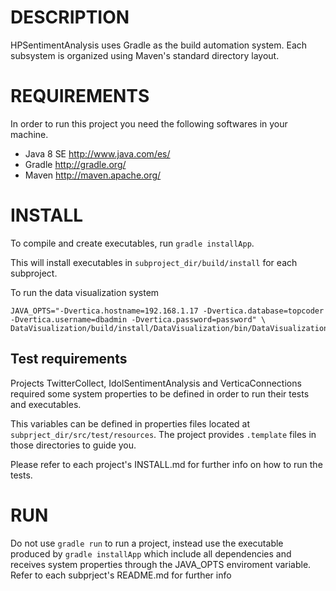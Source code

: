 DESCRIPTION
===========

HPSentimentAnalysis uses Gradle as the build automation system. Each subsystem is organized using 
Maven's standard directory layout.

REQUIREMENTS
============

In order to run this project you need the following softwares in your machine.

- Java 8 SE http://www.java.com/es/
- Gradle http://gradle.org/
- Maven http://maven.apache.org/

INSTALL
=======

To compile and create executables, run `gradle installApp`.

This will install executables in `subproject_dir/build/install` for each subproject. 

To run the data visualization system

    JAVA_OPTS="-Dvertica.hostname=192.168.1.17 -Dvertica.database=topcoder -Dvertica.username=dbadmin -Dvertica.password=password" \
    DataVisualization/build/install/DataVisualization/bin/DataVisualization

Test requirements
-----------------

Projects TwitterCollect, IdolSentimentAnalysis and VerticaConnections required some system properties to be
defined in order to run their tests and executables.

This variables can be defined in properties files located at `subprject_dir/src/test/resources`.
The project provides `.template` files in those directories to guide you.

Please refer to each project's INSTALL.md for further info on how to run the tests.

RUN
===

Do not use `gradle run` to run a project, instead use the executable produced by `gradle installApp` which
include all dependencies and receives system properties through the JAVA_OPTS enviroment variable. Refer to each
subprject's README.md for further info